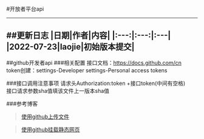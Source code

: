 #开放者平台api

---
##更新日志
|日期|作者|内容|
|:---:|:---:|:---|
|2022-07-23|laojie|初始版本提交|
---

##github开发者api
###相关配置
接口文档：https://docs.github.com/cn<br>
token创建：settings-Developer settings-Personal access tokens<br>

###接口调用注意事项
请求头Authorization:token +接口token(中间有空格)<br>
接口请求参数sha值填该文件上一版本sha值

###参考博客
>[使用github上传文件](https://www.likecs.com/show-104591.html)

>[使用github挂载静态网页](https://blog.csdn.net/weixin_45386315/article/details/120573196)